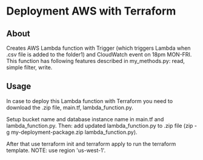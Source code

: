 # Deployment AWS with Terraform

## About <a name = "about"></a>

Creates AWS Lambda function with Trigger (which triggers Lambda when .csv file is added to the folder1) and 
CloudWatch event on 18pm MON-FRI. 
This function has following features described in my_methods.py: read, simple filter, write.

## Usage <a name = "usage"></a>

In case to deploy this Lambda function with Terraform you need to download the .zip file, main.tf, lambda_function.py.

Setup bucket name and database instance name in main.tf and lambda_function.py.
Then: add updated lambda_function.py to .zip file (zip -g my-deployment-package.zip lambda_function.py).

After that use terraform init and terraform apply to run the terraform template.
NOTE: use region 'us-west-1'.